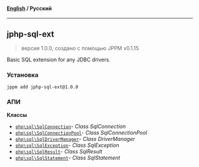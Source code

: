 #### [English](README.md) / **Русский**

---

## jphp-sql-ext
> версия 1.0.0, создано с помощью JPPM v0.1.15

Basic SQL extension for any JDBC drivers.

### Установка
```
jppm add jphp-sql-ext@1.0.0
```

### АПИ
**Классы**
- [`php\sql\SqlConnection`](api-docs/classes/php/sql/SqlConnection.ru.md)- _Class SqlConnection_
- [`php\sql\SqlConnectionPool`](api-docs/classes/php/sql/SqlConnectionPool.ru.md)- _Class SqlConnectionPool_
- [`php\sql\SqlDriverManager`](api-docs/classes/php/sql/SqlDriverManager.ru.md)- _Class DriverManager_
- [`php\sql\SqlException`](api-docs/classes/php/sql/SqlException.ru.md)- _Class SqlException_
- [`php\sql\SqlResult`](api-docs/classes/php/sql/SqlResult.ru.md)- _Class SqlResult_
- [`php\sql\SqlStatement`](api-docs/classes/php/sql/SqlStatement.ru.md)- _Class SqlStatement_